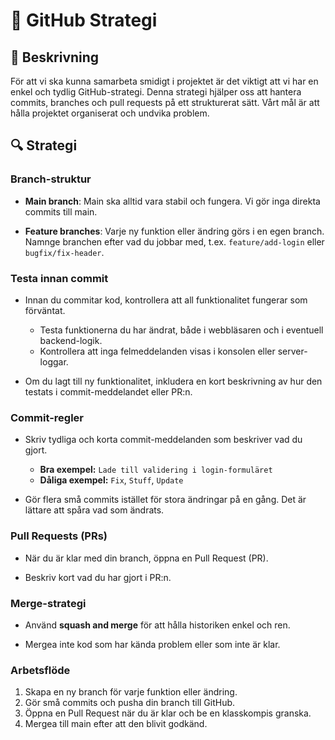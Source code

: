 # 📝 GitHub Strategi

## 📝 Beskrivning

För att vi ska kunna samarbeta smidigt i projektet är det viktigt att vi har en enkel och tydlig GitHub-strategi. Denna strategi hjälper oss att hantera commits, branches och pull requests på ett strukturerat sätt. Vårt mål är att hålla projektet organiserat och undvika problem.

## 🔍 Strategi

### Branch-struktur

- **Main branch**: Main ska alltid vara stabil och fungera. Vi gör inga direkta commits till main.

- **Feature branches**: Varje ny funktion eller ändring görs i en egen branch. Namnge branchen efter vad du jobbar med, t.ex. `feature/add-login` eller `bugfix/fix-header`.
  
### Testa innan commit

- Innan du commitar kod, kontrollera att all funktionalitet fungerar som förväntat.

  - Testa funktionerna du har ändrat, både i webbläsaren och i eventuell backend-logik.
  - Kontrollera att inga felmeddelanden visas i konsolen eller server-loggar.

- Om du lagt till ny funktionalitet, inkludera en kort beskrivning av hur den testats i commit-meddelandet eller PR:n.

### Commit-regler

- Skriv tydliga och korta commit-meddelanden som beskriver vad du gjort.

  - **Bra exempel:** `Lade till validering i login-formuläret`
  - **Dåliga exempel:** `Fix`, `Stuff`, `Update`

- Gör flera små commits istället för stora ändringar på en gång. Det är lättare att spåra vad som ändrats.

### Pull Requests (PRs)

- När du är klar med din branch, öppna en Pull Request (PR).

- Beskriv kort vad du har gjort i PR:n.

### Merge-strategi

- Använd **squash and merge** för att hålla historiken enkel och ren.

- Mergea inte kod som har kända problem eller som inte är klar.

### Arbetsflöde

1. Skapa en ny branch för varje funktion eller ändring.
2. Gör små commits och pusha din branch till GitHub.
3. Öppna en Pull Request när du är klar och be en klasskompis granska.
4. Mergea till main efter att den blivit godkänd.
